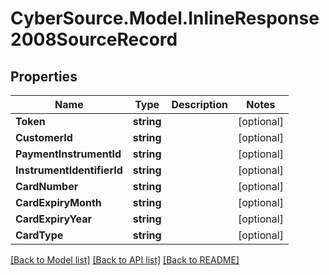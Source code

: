# CyberSource.Model.InlineResponse2008SourceRecord
## Properties

Name | Type | Description | Notes
------------ | ------------- | ------------- | -------------
**Token** | **string** |  | [optional] 
**CustomerId** | **string** |  | [optional] 
**PaymentInstrumentId** | **string** |  | [optional] 
**InstrumentIdentifierId** | **string** |  | [optional] 
**CardNumber** | **string** |  | [optional] 
**CardExpiryMonth** | **string** |  | [optional] 
**CardExpiryYear** | **string** |  | [optional] 
**CardType** | **string** |  | [optional] 

[[Back to Model list]](../README.md#documentation-for-models) [[Back to API list]](../README.md#documentation-for-api-endpoints) [[Back to README]](../README.md)

